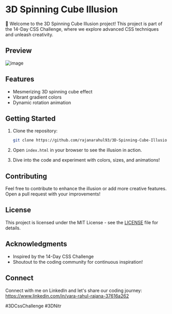 # 3D Spinning Cube Illusion

🚀 Welcome to the 3D Spinning Cube Illusion project! This project is part of the 14-Day CSS Challenge, where we explore advanced CSS techniques and unleash creativity.

## Preview

![image](https://github.com/rajanarahul93/3D-Spinning-Cube-Illusion/assets/123227543/5114da38-3986-4c18-a37e-17837aa8dde6)


## Features

- Mesmerizing 3D spinning cube effect
- Vibrant gradient colors
- Dynamic rotation animation

## Getting Started

1. Clone the repository:

    ```bash
    git clone https://github.com/rajanarahul93/3D-Spinning-Cube-Illusion
    ```

2. Open `index.html` in your browser to see the illusion in action.

3. Dive into the code and experiment with colors, sizes, and animations!

## Contributing

Feel free to contribute to enhance the illusion or add more creative features. Open a pull request with your improvements!

## License

This project is licensed under the MIT License - see the [LICENSE](LICENSE) file for details.

## Acknowledgments

- Inspired by the 14-Day CSS Challenge
- Shoutout to the coding community for continuous inspiration!

## Connect

Connect with me on LinkedIn and let's share our coding journey: https://www.linkedin.com/in/vara-rahul-rajana-37616a262

#3DCssChallenge #3DNitr
